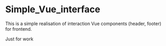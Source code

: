 # Simple_Vue_interface
This is a simple realisation of interaction Vue components (header, footer) for frontend.

Just for work
